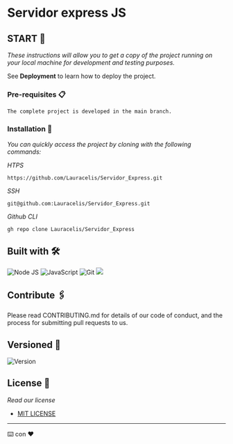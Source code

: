 # Servidor express JS


## START 🚀

_These instructions will allow you to get a copy of the project running on your local machine for development and testing purposes._

See **Deployment** to learn how to deploy the project.


### Pre-requisites 📋

```
The complete project is developed in the main branch.
```

### Installation 🔧

_You can quickly access the project by cloning with the following commands:_

_HTPS_

```
https://github.com/Lauracelis/Servidor_Express.git
```

_SSH_

```
git@github.com:Lauracelis/Servidor_Express.git
```
_Github CLI_

```
gh repo clone Lauracelis/Servidor_Express
```

## Built with 🛠️

![Node JS](https://img.shields.io/badge/Node.js-43853D?style=for-the-badge&logo=node.js&logoColor=white)
![JavaScript](https://img.shields.io/badge/javascript-%23323330.svg?style=for-the-badge&logo=javascript&logoColor=%23F7DF1E)
![Git](https://img.shields.io/badge/git-%23F05033.svg?style=for-the-badge&logo=git&logoColor=white)
![](https://img.shields.io/badge/Express.js-404D59?style=for-the-badge)

## Contribute 🖇️

Please read CONTRIBUTING.md for details of our code of conduct, and the process for submitting pull requests to us.


## Versioned 📌

![Version](https://badge.fury.io/gh/tterb%2FHyde.svg)


## License 📄
_Read our license_

- [MIT LICENSE](https://license.md/licenses/mit-license/)



---
⌨️ con ❤️
